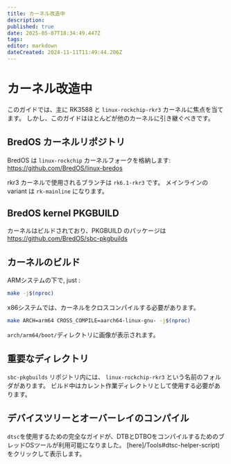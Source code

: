 ```yaml
---
title: カーネル改造中
description:
published: true
date: 2025-05-07T18:34:49.447Z
tags:
editor: markdown
dateCreated: 2024-11-11T11:49:44.206Z
---
```


# カーネル改造中

このガイドでは、主に RK3588 と `linux-rockchip-rkr3` カーネルに焦点を当てます。
しかし、このガイドはほとんどが他のカーネルに引き継ぐべきです。

## BredOS カーネルリポジトリ

BredOS は `linux-rockchip` カーネルフォークを格納します:
https://github.com/BredOS/linux-bredos

rkr3 カーネルで使用されるブランチは `rk6.1-rkr3` です。
メインラインの variant は `rk-mainline` になります。

## BredOS kernel PKGBUILD

カーネルはビルドされており、PKGBUILD のパッケージは
https://github.com/BredOS/sbc-pkgbuilds

## カーネルのビルド

ARMシステムの下で, just :

```bash
make -j$(nproc)
```

x86システムでは、カーネルをクロスコンパイルする必要があります。

```bash
make ARCH=arm64 CROSS_COMPILE=aarch64-linux-gnu- -j$(nproc)
```

`arch/arm64/boot/`ディレクトリに画像が表示されます。

## 重要なディレクトリ

`sbc-pkgbuilds` リポジトリ内には、 `linux-rockchip-rkr3` という名前のフォルダがあります。
ビルド中はカレント作業ディレクトリとして使用する必要があります。

## デバイスツリーとオーバーレイのコンパイル

`dtsc`を使用するための完全なガイドが、DTBとDTBOをコンパイルするためのブレッドOSツールが利用可能になりました。
[here]/Tools#dtsc-helper-script) をクリックして表示します。